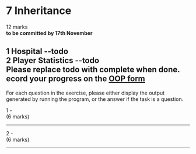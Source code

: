 # 7 Inheritance
12 marks  
**to be committed by 17th November**

1 Hospital  --todo  
2 Player Statistics --todo  
Please replace **todo** with **complete** when done.  
ecord your progress on the [OOP form](https://forms.gle/RiMroDpV1c1CTbHV9)
---

For each question in the exercise, please either display the output generated by running the program, or the answer if the task is a question.

1 -  
(6 marks)

---

2 -  
(6 marks)

---

